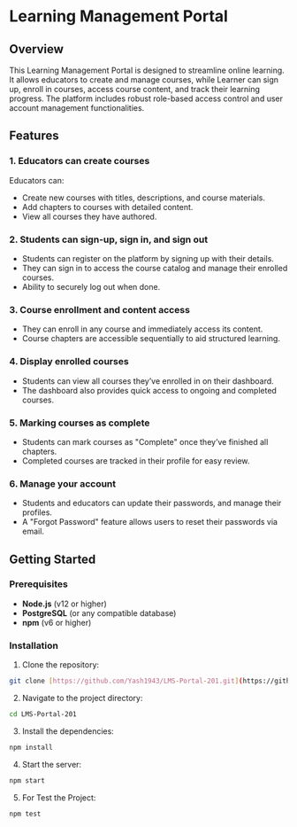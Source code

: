 # Learning Management Portal

## Overview
This Learning Management Portal is designed to streamline online learning. It allows educators to create and manage courses, while Learner can sign up, enroll in courses, access course content, and track their learning progress. The platform includes robust role-based access control and user account management functionalities.

## Features

### 1. Educators can create courses
Educators can:
- Create new courses with titles, descriptions, and course materials.
- Add chapters to courses with detailed content.
- View all courses they have authored.

### 2. Students can sign-up, sign in, and sign out
- Students can register on the platform by signing up with their details.
- They can sign in to access the course catalog and manage their enrolled courses.
- Ability to securely log out when done.

### 3. Course enrollment and content access
- They can enroll in any course and immediately access its content.
- Course chapters are accessible sequentially to aid structured learning.

### 4. Display enrolled courses
- Students can view all courses they’ve enrolled in on their dashboard.
- The dashboard also provides quick access to ongoing and completed courses.

### 5. Marking courses as complete
- Students can mark courses as "Complete" once they’ve finished all chapters.
- Completed courses are tracked in their profile for easy review.

### 6. Manage your account
- Students and educators can update their passwords, and manage their profiles.
- A "Forgot Password" feature allows users to reset their passwords via email.

## Getting Started

### Prerequisites
- **Node.js** (v12 or higher)
- **PostgreSQL** (or any compatible database)
- **npm** (v6 or higher)

### Installation

1. Clone the repository:
```bash
git clone [https://github.com/Yash1943/LMS-Portal-201.git](https://github.com/Yash1943/LMS-Portal-201)
```

2. Navigate to the project directory:
```bash
cd LMS-Portal-201
```

3. Install the dependencies:
```bash
npm install
```

4. Start the server:
```bash
npm start
```

5. For Test the Project:  
```bash
npm test
```